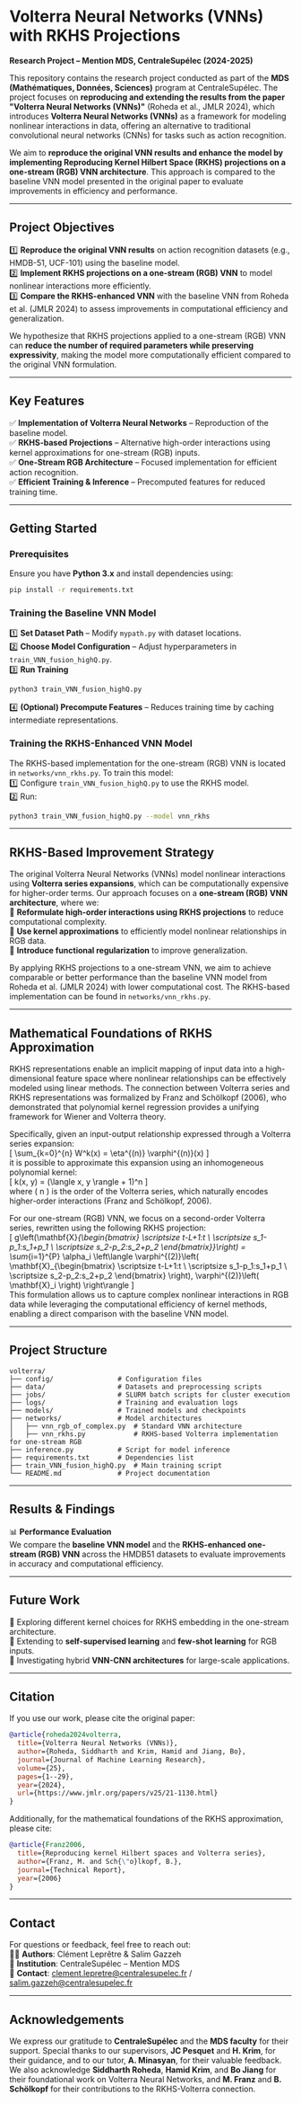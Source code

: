# **Volterra Neural Networks (VNNs) with RKHS Projections**

**Research Project – Mention MDS, CentraleSupélec (2024-2025)**

This repository contains the research project conducted as part of the **MDS (Mathématiques, Données, Sciences)** program at CentraleSupélec. The project focuses on **reproducing and extending the results from the paper "Volterra Neural Networks (VNNs)"** (Roheda et al., JMLR 2024), which introduces **Volterra Neural Networks (VNNs)** as a framework for modeling nonlinear interactions in data, offering an alternative to traditional convolutional neural networks (CNNs) for tasks such as action recognition.

We aim to **reproduce the original VNN results and enhance the model by implementing Reproducing Kernel Hilbert Space (RKHS) projections on a one-stream (RGB) VNN architecture**. This approach is compared to the baseline VNN model presented in the original paper to evaluate improvements in efficiency and performance.

---

## **Project Objectives**

1️⃣ **Reproduce the original VNN results** on action recognition datasets (e.g., HMDB-51, UCF-101) using the baseline model.\
2️⃣ **Implement RKHS projections on a one-stream (RGB) VNN** to model nonlinear interactions more efficiently.\
3️⃣ **Compare the RKHS-enhanced VNN** with the baseline VNN from Roheda et al. (JMLR 2024) to assess improvements in computational efficiency and generalization.

We hypothesize that RKHS projections applied to a one-stream (RGB) VNN can **reduce the number of required parameters while preserving expressivity**, making the model more computationally efficient compared to the original VNN formulation.

---

## **Key Features**

✅ **Implementation of Volterra Neural Networks** – Reproduction of the baseline model.\
✅ **RKHS-based Projections** – Alternative high-order interactions using kernel approximations for one-stream (RGB) inputs.\
✅ **One-Stream RGB Architecture** – Focused implementation for efficient action recognition.\
✅ **Efficient Training & Inference** – Precomputed features for reduced training time.

---

## **Getting Started**

### **Prerequisites**

Ensure you have **Python 3.x** and install dependencies using:

```bash
pip install -r requirements.txt
```

### **Training the Baseline VNN Model**

1️⃣ **Set Dataset Path** – Modify `mypath.py` with dataset locations.\
2️⃣ **Choose Model Configuration** – Adjust hyperparameters in `train_VNN_fusion_highQ.py`.\
3️⃣ **Run Training**

```bash
python3 train_VNN_fusion_highQ.py
```

4️⃣ **(Optional) Precompute Features** – Reduces training time by caching intermediate representations.

### **Training the RKHS-Enhanced VNN Model**

The RKHS-based implementation for the one-stream (RGB) VNN is located in `networks/vnn_rkhs.py`. To train this model:\
1️⃣ Configure `train_VNN_fusion_highQ.py` to use the RKHS model.\
2️⃣ Run:

```bash
python3 train_VNN_fusion_highQ.py --model vnn_rkhs
```

---

## **RKHS-Based Improvement Strategy**

The original Volterra Neural Networks (VNNs) model nonlinear interactions using **Volterra series expansions**, which can be computationally expensive for higher-order terms. Our approach focuses on a **one-stream (RGB) VNN architecture**, where we:\
🔹 **Reformulate high-order interactions using RKHS projections** to reduce computational complexity.\
🔹 **Use kernel approximations** to efficiently model nonlinear relationships in RGB data.\
🔹 **Introduce functional regularization** to improve generalization.

By applying RKHS projections to a one-stream VNN, we aim to achieve comparable or better performance than the baseline VNN model from Roheda et al. (JMLR 2024) with lower computational cost. The RKHS-based implementation can be found in `networks/vnn_rkhs.py`.

---

## **Mathematical Foundations of RKHS Approximation**

RKHS representations enable an implicit mapping of input data into a high-dimensional feature space where nonlinear relationships can be effectively modeled using linear methods. The connection between Volterra series and RKHS representations was formalized by Franz and Schölkopf (2006), who demonstrated that polynomial kernel regression provides a unifying framework for Wiener and Volterra theory.

Specifically, given an input-output relationship expressed through a Volterra series expansion:\
\[ \\sum\_{k=0}^{n} W^k(x) = \\eta^{(n)} \\varphi^{(n)}(x) \]\
it is possible to approximate this expansion using an inhomogeneous polynomial kernel:\
\[ k(x, y) = (\\langle x, y \\rangle + 1)^n \]\
where ( n ) is the order of the Volterra series, which naturally encodes higher-order interactions (Franz and Schölkopf, 2006).

For our one-stream (RGB) VNN, we focus on a second-order Volterra series, rewritten using the following RKHS projection:\
\[ g\\left(\\mathbf{X}*{\\begin{bmatrix} \\scriptsize t-L+1:t \\ \\scriptsize s_1-p_1:s_1+p_1 \\ \\scriptsize s_2-p_2:s_2+p_2 \\end{bmatrix}}\\right) = \\sum*{i=1}^{P} \\alpha_i \\left\\langle \\varphi^{(2)}\\left( \\mathbf{X}\_{\\begin{bmatrix} \\scriptsize t-L+1:t \\ \\scriptsize s_1-p_1:s_1+p_1 \\ \\scriptsize s_2-p_2:s_2+p_2 \\end{bmatrix} \\right), \\varphi^{(2)}\\left( \\mathbf{X}\_i \\right) \\right\\rangle \]\
This formulation allows us to capture complex nonlinear interactions in RGB data while leveraging the computational efficiency of kernel methods, enabling a direct comparison with the baseline VNN model.

---

## **Project Structure**

```
volterra/
├── config/                # Configuration files
├── data/                  # Datasets and preprocessing scripts
├── jobs/                  # SLURM batch scripts for cluster execution
├── logs/                  # Training and evaluation logs
├── models/                # Trained models and checkpoints
├── networks/              # Model architectures
│   ├── vnn_rgb_of_complex.py  # Standard VNN architecture
│   ├── vnn_rkhs.py            # RKHS-based Volterra implementation for one-stream RGB
├── inference.py           # Script for model inference
├── requirements.txt       # Dependencies list
├── train_VNN_fusion_highQ.py  # Main training script
└── README.md              # Project documentation
```

---

## **Results & Findings**

📊 **Performance Evaluation**\
We compare the **baseline VNN model** and the **RKHS-enhanced one-stream (RGB) VNN** across the HMDB51 datasets to evaluate improvements in accuracy and computational efficiency.

---

## **Future Work**

🚀 Exploring different kernel choices for RKHS embedding in the one-stream architecture.\
🚀 Extending to **self-supervised learning** and **few-shot learning** for RGB inputs.\
🚀 Investigating hybrid **VNN-CNN architectures** for large-scale applications.

---

## **Citation**

If you use our work, please cite the original paper:

```bibtex
@article{roheda2024volterra,
  title={Volterra Neural Networks (VNNs)},
  author={Roheda, Siddharth and Krim, Hamid and Jiang, Bo},
  journal={Journal of Machine Learning Research},
  volume={25},
  pages={1--29},
  year={2024},
  url={https://www.jmlr.org/papers/v25/21-1130.html}
}
```

Additionally, for the mathematical foundations of the RKHS approximation, please cite:

```bibtex
@article{Franz2006,
  title={Reproducing kernel Hilbert spaces and Volterra series},
  author={Franz, M. and Sch{\"o}lkopf, B.},
  journal={Technical Report},
  year={2006}
}
```

---

## **Contact**

For questions or feedback, feel free to reach out:\
👨‍💻 **Authors**: Clément Leprêtre & Salim Gazzeh\
🏫 **Institution**: CentraleSupélec – Mention MDS\
📩 **Contact**: clement.lepretre@centralesupelec.fr / salim.gazzeh@centralesupelec.fr

---

## **Acknowledgements**

We express our gratitude to **CentraleSupélec** and the **MDS faculty** for their support. Special thanks to our supervisors, **JC Pesquet** and **H. Krim**, for their guidance, and to our tutor, **A. Minasyan**, for their valuable feedback. We also acknowledge **Siddharth Roheda**, **Hamid Krim**, and **Bo Jiang** for their foundational work on Volterra Neural Networks, and **M. Franz** and **B. Schölkopf** for their contributions to the RKHS-Volterra connection.